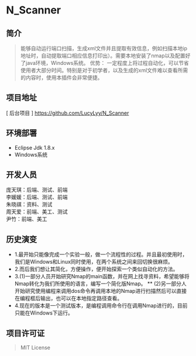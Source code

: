 # N_Scanner

## 简介
> 能够自动运行端口扫描，生成xml文件并且提取有效信息，例如扫描本地ip地址时，自动提取端口相应信息打印出）。需要本地安装了nmap以及配置好了java环境，Windows系统。
   优势： 一定程度上将过程自动化，可以节省使用者大部分时间。特别是对于初学者，以及生成的xml文件难以查看所需的内容时，使用本插件会非常便捷。

## 项目地址
[ 后台项目 ] https://github.com/LucyLyy/N_Scanner

## 环境部署
* Eclipse  Jdk 1.8.x
* Windows系统 

## 开发人员

 庞天琪：后端、测试、前端  
 李媛媛：后端、测试、前端     
 朱晓祺：资料、测试     
 周天爱：前端、美工、测试     
 尹竹：前端、美工
 
## 历史演变
* 1.最开始只能像完成一个实验一般，做一个流程性的过程。并且最初使用时，我们是Windows和Linux同时使用，在两个系统之间来回切换很麻烦。
* 2.而后我们想让其简化，方便操作，便开始探索一个类似自动化的方法。
* 3.(1)一部分人员开始研究Nmap的main函数，并在网上找寻资料，希望能够将Nmap转化为我们所使用的语言，编写一个简化版Nmap。
**  (2)另一部分人开始研究使用编程来调用dos命令再调用本地的Nmap进行扫描然后可以直接在编程框后输出，也可以在本地指定路径查看。
* 4.现在的版本是一个测试版本，是编程调用命令行在调用Nmap进行的，目前只能在Windows下运行。


## 项目许可证
>MIT License

